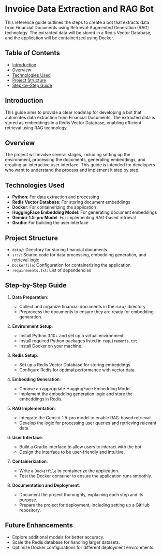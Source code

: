 # Invoice Data Extraction and RAG Bot

This reference guide outlines the steps to create a bot that extracts data from Financial Documents using Retrieval-Augmented Generation (RAG) technology. The extracted data will be stored in a Redis Vector Database, and the application will be containerized using Docker.

## Table of Contents

- [Introduction](#introduction)
- [Overview](#overview)
- [Technologies Used](#technologies-used)
- [Project Structure](#project-structure)
- [Step-by-Step Guide](#step-by-step-guide)

## Introduction

This guide aims to provide a clear roadmap for developing a bot that automates data extraction from Financial Documents. The extracted data is stored as embeddings in a Redis Vector Database, enabling efficient retrieval using RAG technology.

## Overview

The project will involve several stages, including setting up the environment, processing the documents, generating embeddings, and creating an interactive user interface. This guide is intended for developers who want to understand the process and implement it step by step.

## Technologies Used

- **Python**: For data extraction and processing
- **Redis Vector Database**: For storing document embeddings
- **Docker**: For containerizing the application
- **HuggingFace Embedding Model**: For generating document embeddings
- **Gemini-1.5-pro Model**: For implementing RAG-based retrieval
- **Gradio**: For building the user interface

## Project Structure

- `data/`: Directory for storing financial documents
- `src/`: Source code for data processing, embedding generation, and retrieval logic
- `Dockerfile`: Configuration for containerizing the application
- `requirements.txt`: List of dependencies

## Step-by-Step Guide

1. **Data Preparation**:
   - Collect and organize financial documents in the `data/` directory.
   - Preprocess the documents to ensure they are ready for embedding generation.

2. **Environment Setup**:
   - Install Python 3.10+ and set up a virtual environment.
   - Install required Python packages listed in `requirements.txt`.
   - Install Docker on your machine.

3. **Redis Setup**:
   - Set up a Redis Vector Database for storing embeddings.
   - Configure Redis for optimal performance with vector data.

4. **Embedding Generation**:
   - Choose an appropriate HuggingFace Embedding Model.
   - Implement the embedding generation logic and store the embeddings in Redis.

5. **RAG Implementation**:
   - Integrate the Gemini-1.5-pro model to enable RAG-based retrieval.
   - Develop the logic for processing user queries and retrieving relevant data.

6. **User Interface**:
   - Build a Gradio interface to allow users to interact with the bot.
   - Design the interface to be user-friendly and intuitive.
    
7. **Containerization**:
   - Write a `Dockerfile` to containerize the application.
   - Test the Docker container to ensure the application runs smoothly.

8. **Documentation and Deployment**:
   - Document the project thoroughly, explaining each step and its purpose.
   - Prepare the project for deployment, including setting up a GitHub repository.

## Future Enhancements

- Explore additional models for better accuracy.
- Scale the Redis database for handling larger datasets.
- Optimize Docker configurations for different deployment environments.
